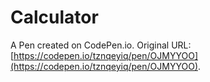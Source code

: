 # Calculator

A Pen created on CodePen.io. Original URL: [https://codepen.io/tznqeyiq/pen/OJMYYOO](https://codepen.io/tznqeyiq/pen/OJMYYOO).


